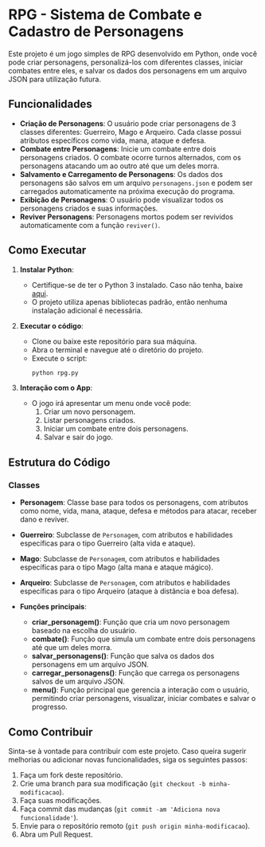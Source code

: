 
# RPG - Sistema de Combate e Cadastro de Personagens

Este projeto é um jogo simples de RPG desenvolvido em Python, onde você pode criar personagens, personalizá-los com diferentes classes, iniciar combates entre eles, e salvar os dados dos personagens em um arquivo JSON para utilização futura.

## Funcionalidades

- **Criação de Personagens**: O usuário pode criar personagens de 3 classes diferentes: Guerreiro, Mago e Arqueiro. Cada classe possui atributos específicos como vida, mana, ataque e defesa.
- **Combate entre Personagens**: Inicie um combate entre dois personagens criados. O combate ocorre turnos alternados, com os personagens atacando um ao outro até que um deles morra.
- **Salvamento e Carregamento de Personagens**: Os dados dos personagens são salvos em um arquivo `personagens.json` e podem ser carregados automaticamente na próxima execução do programa.
- **Exibição de Personagens**: O usuário pode visualizar todos os personagens criados e suas informações.
- **Reviver Personagens**: Personagens mortos podem ser revividos automaticamente com a função `reviver()`.

## Como Executar

1. **Instalar Python**:
   - Certifique-se de ter o Python 3 instalado. Caso não tenha, baixe [aqui](https://www.python.org/downloads/).
   - O projeto utiliza apenas bibliotecas padrão, então nenhuma instalação adicional é necessária.

2. **Executar o código**:
   - Clone ou baixe este repositório para sua máquina.
   - Abra o terminal e navegue até o diretório do projeto.
   - Execute o script:
     ```bash
     python rpg.py
     ```

3. **Interação com o App**:
   - O jogo irá apresentar um menu onde você pode:
     1. Criar um novo personagem.
     2. Listar personagens criados.
     3. Iniciar um combate entre dois personagens.
     4. Salvar e sair do jogo.

## Estrutura do Código

### Classes

- **Personagem**: Classe base para todos os personagens, com atributos como nome, vida, mana, ataque, defesa e métodos para atacar, receber dano e reviver.
  
- **Guerreiro**: Subclasse de `Personagem`, com atributos e habilidades específicas para o tipo Guerreiro (alta vida e ataque).

- **Mago**: Subclasse de `Personagem`, com atributos e habilidades específicas para o tipo Mago (alta mana e ataque mágico).

- **Arqueiro**: Subclasse de `Personagem`, com atributos e habilidades específicas para o tipo Arqueiro (ataque à distância e boa defesa).

- **Funções principais**:
  - **criar_personagem()**: Função que cria um novo personagem baseado na escolha do usuário.
  - **combate()**: Função que simula um combate entre dois personagens até que um deles morra.
  - **salvar_personagens()**: Função que salva os dados dos personagens em um arquivo JSON.
  - **carregar_personagens()**: Função que carrega os personagens salvos de um arquivo JSON.
  - **menu()**: Função principal que gerencia a interação com o usuário, permitindo criar personagens, visualizar, iniciar combates e salvar o progresso.

## Como Contribuir

Sinta-se à vontade para contribuir com este projeto. Caso queira sugerir melhorias ou adicionar novas funcionalidades, siga os seguintes passos:

1. Faça um fork deste repositório.
2. Crie uma branch para sua modificação (`git checkout -b minha-modificacao`).
3. Faça suas modificações.
4. Faça commit das mudanças (`git commit -am 'Adiciona nova funcionalidade'`).
5. Envie para o repositório remoto (`git push origin minha-modificacao`).
6. Abra um Pull Request.


